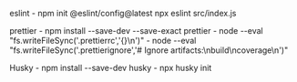 eslint - npm init @eslint/config@latest
npx eslint src/index.js 

prettier - npm install --save-dev --save-exact prettier
        - node --eval "fs.writeFileSync('.prettierrc','{}\n')"
        - node --eval "fs.writeFileSync('.prettierignore','# Ignore artifacts:\nbuild\ncoverage\n')"

Husky - npm install --save-dev husky
    - npx husky init
